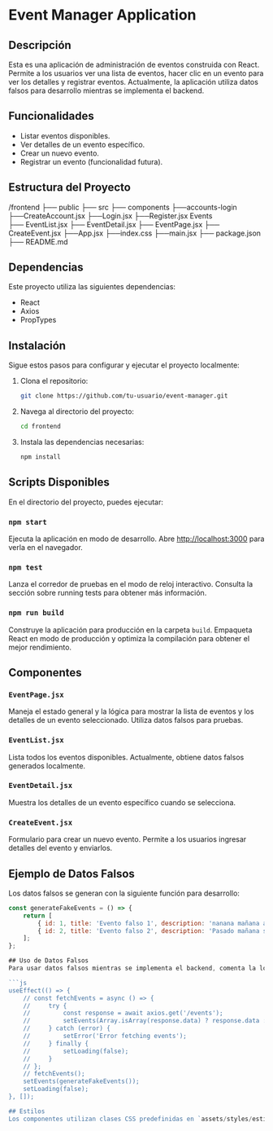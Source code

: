 # Event Manager Application

## Descripción
Esta es una aplicación de administración de eventos construida con React. Permite a los usuarios ver una lista de eventos, hacer clic en un evento para ver los detalles y registrar eventos. Actualmente, la aplicación utiliza datos falsos para desarrollo mientras se implementa el backend.

## Funcionalidades
- Listar eventos disponibles.
- Ver detalles de un evento específico.
- Crear un nuevo evento.
- Registrar un evento (funcionalidad futura).

## Estructura del Proyecto

/frontend
  ├── public
  ├── src
      ├── components
          ├──accounts-login
              ├──CreateAccount.jsx
              ├──Login.jsx
              ├──Register.jsx
          Events    
              ├── EventList.jsx
              ├── EventDetail.jsx
              ├── EventPage.jsx
              ├── CreateEvent.jsx
      ├──App.jsx
      ├──index.css
      ├──main.jsx
  ├── package.json
  ├── README.md
 
## Dependencias
Este proyecto utiliza las siguientes dependencias:
- React
- Axios
- PropTypes

## Instalación
Sigue estos pasos para configurar y ejecutar el proyecto localmente:

1. Clona el repositorio:
    ```sh
    git clone https://github.com/tu-usuario/event-manager.git
    ```

2. Navega al directorio del proyecto:
    ```sh
    cd frontend
    ```

3. Instala las dependencias necesarias:
    ```sh
    npm install
    ```

## Scripts Disponibles
En el directorio del proyecto, puedes ejecutar:

### `npm start`
Ejecuta la aplicación en modo de desarrollo.
Abre [http://localhost:3000](http://localhost:3000) para verla en el navegador.

### `npm test`
Lanza el corredor de pruebas en el modo de reloj interactivo.
Consulta la sección sobre running tests para obtener más información.

### `npm run build`
Construye la aplicación para producción en la carpeta `build`.
Empaqueta React en modo de producción y optimiza la compilación para obtener el mejor rendimiento.

## Componentes

### `EventPage.jsx`
Maneja el estado general y la lógica para mostrar la lista de eventos y los detalles de un evento seleccionado. Utiliza datos falsos para pruebas.

### `EventList.jsx`
Lista todos los eventos disponibles. Actualmente, obtiene datos falsos generados localmente.

### `EventDetail.jsx`
Muestra los detalles de un evento específico cuando se selecciona.

### `CreateEvent.jsx`
Formulario para crear un nuevo evento. Permite a los usuarios ingresar detalles del evento y enviarlos.

## Ejemplo de Datos Falsos
Los datos falsos se generan con la siguiente función para desarrollo:

```js
const generateFakeEvents = () => {
    return [
        { id: 1, title: 'Evento falso 1', description: 'nanana mañana a las 8', date: new Date().toISOString(), location: 'Auditorio Principal', image: 'https://via.placeholder.com/150' },
        { id: 2, title: 'Evento falso 2', description: 'Pasado mañana supongo reunion con RH por chiste de la capa 8 a clientes xd', date: new Date().toISOString(), location: 'Sala de Juntas', image: 'https://via.placeholder.com/150' },
    ];
};

## Uso de Datos Falsos
Para usar datos falsos mientras se implementa el backend, comenta la lógica de `useEffect` que hace la llamada a la API real y usa los datos generados localmente:

```js
useEffect(() => {
    // const fetchEvents = async () => {
    //     try {
    //         const response = await axios.get('/events');
    //         setEvents(Array.isArray(response.data) ? response.data : []);
    //     } catch (error) {
    //         setError('Error fetching events');
    //     } finally {
    //         setLoading(false);
    //     }
    // };
    // fetchEvents();
    setEvents(generateFakeEvents());
    setLoading(false);
}, []);

## Estilos
Los componentes utilizan clases CSS predefinidas en `assets/styles/estilos.css` para asegurar una apariencia coherente.
